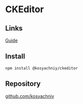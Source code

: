 # CKEditor
## Links
[Guide](https://ckeditor.com/docs/ckeditor5/latest/installation/getting-started/predefined-builds.html#build-customization)

## Install
```
npm install @kosyachniy/ckeditor
```

## Repository
[github.com/kosyachniy](https://github.com/kosyachniy/ckeditor5)
